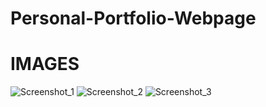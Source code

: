 # Personal-Portfolio-Webpage

# IMAGES
![Screenshot_1](https://user-images.githubusercontent.com/86996274/190227803-a3b4c013-4567-41a5-b012-8e91c72f2ddd.png)
![Screenshot_2](https://user-images.githubusercontent.com/86996274/190227812-38547aa2-45ab-4ab5-a6ab-3088d7eee8b1.png)
![Screenshot_3](https://user-images.githubusercontent.com/86996274/190227828-7782ff4d-f22c-4963-82f3-4039d6d105d2.png)
